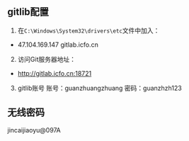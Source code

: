 ## gitlib配置
1. 在`C:\Windows\System32\drivers\etc`文件中加入：
  - 47.104.169.147  gitlab.icfo.cn

2. 访问Git服务器地址：
  - http://gitlab.icfo.cn:18721

3. gitlib账号
账号：guanzhuangzhuang
密码：guanzhzh123

## 无线密码
jincaijiaoyu@097A
